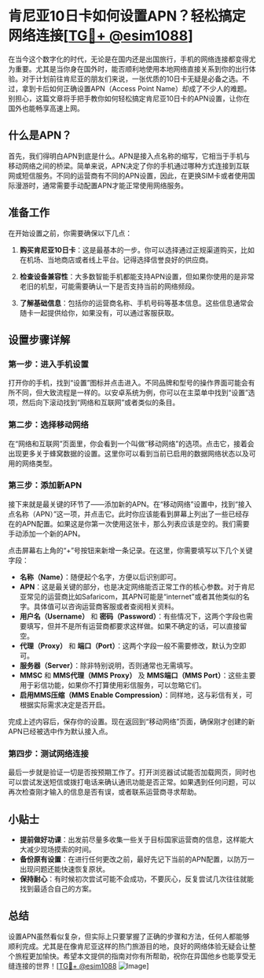 # 肯尼亚10日卡如何设置APN？轻松搞定网络连接[[TG💪+ @esim1088](https://t.me/s/esim1088)]

在当今这个数字化的时代，无论是在国内还是出国旅行，手机的网络连接都变得尤为重要。尤其是当你身在国外时，能否顺利地使用本地网络直接关系到你的出行体验。对于计划前往肯尼亚的朋友们来说，一张优质的10日卡无疑是必备之选。不过，拿到卡后如何正确设置APN（Access Point Name）却成了不少人的难题。别担心，这篇文章将手把手教你如何轻松搞定肯尼亚10日卡的APN设置，让你在国外也能畅享高速上网。

## 什么是APN？

首先，我们得明白APN到底是什么。APN是接入点名称的缩写，它相当于手机与移动网络之间的桥梁。简单来说，APN决定了你的手机通过哪种方式连接到互联网或短信服务。不同的运营商有不同的APN设置，因此，在更换SIM卡或者使用国际漫游时，通常需要手动配置APN才能正常使用网络服务。

## 准备工作

在开始设置之前，你需要确保以下几点：

1. **购买肯尼亚10日卡**：这是最基本的一步。你可以选择通过正规渠道购买，比如在机场、当地商店或者线上平台。记得选择信誉良好的供应商。
   
2. **检查设备兼容性**：大多数智能手机都能支持APN设置，但如果你使用的是非常老旧的机型，可能需要确认一下是否支持当前的网络频段。

3. **了解基础信息**：包括你的运营商名称、手机号码等基本信息。这些信息通常会随卡一起提供给你，如果没有，可以通过客服获取。

## 设置步骤详解

### 第一步：进入手机设置

打开你的手机，找到“设置”图标并点击进入。不同品牌和型号的操作界面可能会有所不同，但大致流程是一样的。以安卓系统为例，你可以在主菜单中找到“设置”选项，然后向下滚动找到“网络和互联网”或者类似的条目。

### 第二步：选择移动网络

在“网络和互联网”页面里，你会看到一个叫做“移动网络”的选项。点击它，接着会出现更多关于蜂窝数据的设置。这里你可以看到当前已启用的数据网络状态以及可用的网络类型。

### 第三步：添加新APN

接下来就是最关键的环节了——添加新的APN。在“移动网络”设置中，找到“接入点名称（APN）”这一项，并点击它。此时你应该能看到屏幕上列出了一些已经存在的APN配置。如果这是你第一次使用这张卡，那么列表应该是空的。我们需要手动添加一个新的APN。

点击屏幕右上角的“+”号按钮来新增一条记录。在这里，你需要填写以下几个关键字段：

- **名称（Name）**：随便起个名字，方便以后识别即可。
- **APN**：这是最关键的部分，也是决定网络能否正常工作的核心参数。对于肯尼亚常见的运营商比如Safaricom，其APN可能是“internet”或者其他类似的名字。具体值可以咨询运营商客服或者查阅相关资料。
- **用户名（Username）** 和 **密码（Password）**：有些情况下，这两个字段也需要填写，但并不是所有运营商都要求这样做。如果不确定的话，可以直接留空。
- **代理（Proxy）** 和 **端口（Port）**：这两个字段一般不需要修改，默认为空即可。
- **服务器（Server）**：除非特别说明，否则通常也无需填写。
- **MMSC** 和 **MMS代理（MMS Proxy）** 及 **MMS端口（MMS Port）**：这些主要用于彩信功能，如果你不打算使用彩信服务，可以忽略它们。
- **启用MMS压缩（MMS Enable Compression）**：同样地，这与彩信有关，可根据实际需求决定是否开启。

完成上述内容后，保存你的设置。现在返回到“移动网络”页面，确保刚才创建的新APN已经被选中作为默认接入点。

### 第四步：测试网络连接

最后一步就是验证一切是否按预期工作了。打开浏览器试试能否加载网页，同时也可以尝试发送短信或拨打电话来确认通讯功能是否正常。如果遇到任何问题，可以再次检查刚才输入的信息是否有误，或者联系运营商寻求帮助。

## 小贴士

- **提前做好功课**：出发前尽量多收集一些关于目标国家运营商的信息，这样能大大减少现场摸索的时间。
- **备份原有设置**：在进行任何更改之前，最好先记下当前的APN配置，以防万一出现问题还能快速恢复原状。
- **保持耐心**：有时候初次尝试可能不会成功，不要灰心，反复尝试几次往往就能找到最适合自己的方案。

## 总结

设置APN虽然看似复杂，但实际上只要掌握了正确的步骤和方法，任何人都能够顺利完成。尤其是在像肯尼亚这样的热门旅游目的地，良好的网络体验无疑会让整个旅程更加愉快。希望本文提供的指南对你有所帮助，祝你在异国他乡也能享受无缝连接的世界！[[TG💪+ @esim1088](https://t.me/s/esim1088) ![Image](https://i.postimg.cc/4NQfJmqS/Snipaste-2025-05-13-00-14-12.png)]